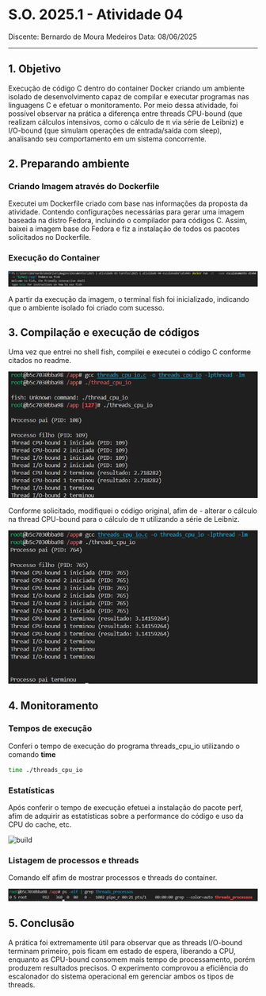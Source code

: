 # S.O. 2025.1 - Atividade 04

Discente: Bernardo de Moura Medeiros
Data: 08/06/2025

---

## 1. Objetivo

Execução de código C dentro do container Docker criando um ambiente isolado de desenvolvimento capaz de compilar e executar programas nas linguagens C e efetuar o monitoramento. Por meio dessa atividade, foi possível observar na prática a diferença entre threads CPU-bound (que realizam cálculos intensivos, como o cálculo de π via série de Leibniz) e I/O-bound (que simulam operações de entrada/saída com sleep), analisando seu comportamento em um sistema concorrente.

## 2. Preparando ambiente

### Criando Imagem através do Dockerfile

Executei um Dockerfile criado com base nas informações da proposta da atividade. Contendo configurações necessárias para gerar uma imagem baseada na distro Fedora, incluindo o compilador para códigos C. Assim, baixei a imagem base do Fedora e fiz a instalação de todos os pacotes solicitados no Dockerfile.

### Execução do Container

<img alt="build " src="./images/container-exec.png"/>

A partir da execução da imagem, o terminal fish foi inicializado, indicando que o ambiente isolado foi criado com sucesso.

## 3. Compilação e execução de códigos

Uma vez que entrei no shell fish, compilei e executei o código C conforme citados no readme.

<div>
    <img alt="build " src="./images/original-code.png"/>
</div>

Conforme solicitado, modifiquei o código original, afim de - alterar o cálculo na thread CPU-bound para o cálculo de π utilizando a série de Leibniz.

<div>
    <img alt="build " src="./images/modified-code.png"/>
</div>

## 4. Monitoramento

### Tempos de execução

Conferi o tempo de execução do programa threads_cpu_io utilizando o comando **time**

```bash
time ./threads_cpu_io
```

### Estatísticas 
Após conferir o tempo de execução efetuei a instalação do pacote perf, afim de adquirir as estatísticas sobre a performance do código e uso da CPU do cache, etc.
<div>
    <img alt="build " src="./images/perfstats.png"/>
</div>

### Listagem de processos e threads
Comando elf afim de mostrar processos e threads do container.
<div>
    <img alt="build " src="./images/threads-process.png"/>
</div>



## 5. Conclusão
A prática foi extremamente útil para observar que as threads I/O-bound terminam primeiro, pois ficam em estado de espera, liberando a CPU, enquanto as CPU-bound consomem mais tempo de processamento, porém produzem resultados precisos. O experimento comprovou a eficiência do escalonador do sistema operacional em gerenciar ambos os tipos de threads.